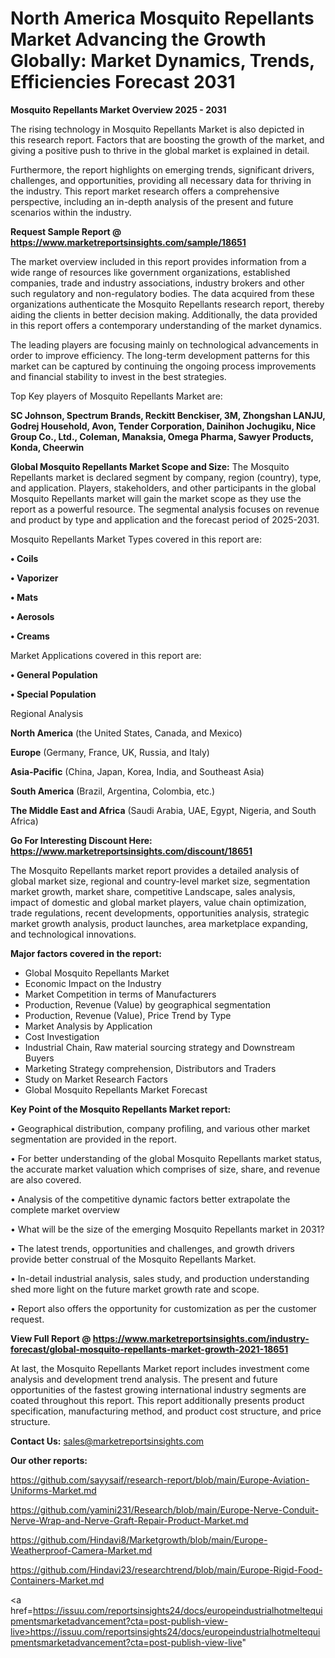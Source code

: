# North America Mosquito Repellants Market Advancing the Growth Globally: Market Dynamics, Trends, Efficiencies Forecast 2031

<Strong> Mosquito Repellants Market Overview 2025 - 2031</strong>

The rising technology in Mosquito Repellants Market is also depicted in this research report. Factors that are boosting the growth of the market, and giving a positive push to thrive in the global market is explained in detail.

Furthermore, the report highlights on emerging trends, significant drivers, challenges, and opportunities, providing all necessary data for thriving in the industry. This report market research offers a comprehensive perspective, including an in-depth analysis of the present and future scenarios within the industry.

<strong>Request Sample Report @ <a href=https://www.marketreportsinsights.com/sample/18651>https://www.marketreportsinsights.com/sample/18651</a></strong>

The market overview included in this report provides information from a wide range of resources like government organizations, established companies, trade and industry associations, industry brokers and other such regulatory and non-regulatory bodies. The data acquired from these organizations authenticate the Mosquito Repellants research report, thereby aiding the clients in better decision making. Additionally, the data provided in this report offers a contemporary understanding of the market dynamics.

The leading players are focusing mainly on technological advancements in order to improve efficiency. The long-term development patterns for this market can be captured by continuing the ongoing process improvements and financial stability to invest in the best strategies.

Top Key players of Mosquito Repellants Market are:

<strong>SC Johnson, Spectrum Brands, Reckitt Benckiser, 3M, Zhongshan LANJU, Godrej Household, Avon, Tender Corporation, Dainihon Jochugiku, Nice Group Co., Ltd., Coleman, Manaksia, Omega Pharma, Sawyer Products, Konda, Cheerwin</strong>

<strong><b>Global Mosquito Repellants Market Scope and Size:</b></strong>
The Mosquito Repellants market is declared segment by company, region (country), type, and application. Players, stakeholders, and other participants in the global Mosquito Repellants market will gain the market scope as they use the report as a powerful resource. The segmental analysis focuses on revenue and product by type and application and the forecast period of 2025-2031.

Mosquito Repellants Market Types covered in this report are:

<strong>• Coils

• Vaporizer

• Mats

• Aerosols

• Creams</strong>

Market Applications covered in this report are:

<strong>• General Population

• Special Population</strong> 

Regional Analysis

<strong>North America</strong> (the United States, Canada, and Mexico)

<strong>Europe</strong> (Germany, France, UK, Russia, and Italy)

<strong>Asia-Pacific</strong> (China, Japan, Korea, India, and Southeast Asia)

<strong>South America</strong> (Brazil, Argentina, Colombia, etc.)

<strong>The Middle East and Africa</strong> (Saudi Arabia, UAE, Egypt, Nigeria, and South Africa)

<strong>Go For Interesting Discount Here: <a href=https://www.marketreportsinsights.com/discount/18651>https://www.marketreportsinsights.com/discount/18651</a></strong>

The Mosquito Repellants market report provides a detailed analysis of global market size, regional and country-level market size, segmentation market growth, market share, competitive Landscape, sales analysis, impact of domestic and global market players, value chain optimization, trade regulations, recent developments, opportunities analysis, strategic market growth analysis, product launches, area marketplace expanding, and technological innovations.

<strong><b>Major factors covered in the report:</b></strong>
<ul>
  <li>Global Mosquito Repellants Market </li>
  <li>Economic Impact on the Industry</li>
  <li>Market Competition in terms of Manufacturers</li>
  <li>Production, Revenue (Value) by geographical segmentation</li>
  <li>Production, Revenue (Value), Price Trend by Type</li>
  <li>Market Analysis by Application</li>
  <li>Cost Investigation</li>
  <li>Industrial Chain, Raw material sourcing strategy and Downstream Buyers</li>
  <li>Marketing Strategy comprehension, Distributors and Traders</li>
  <li>Study on Market Research Factors</li>
  <li>Global Mosquito Repellants Market Forecast</li>
</ul>

<strong><b>Key Point of the Mosquito Repellants Market report:</b></strong>

• Geographical distribution, company profiling, and various other market segmentation are provided in the report.

• For better understanding of the global Mosquito Repellants market status, the accurate market valuation which comprises of size, share, and revenue are also covered.

• Analysis of the competitive dynamic factors better extrapolate the complete market overview

• What will be the size of the emerging Mosquito Repellants market in 2031?

• The latest trends, opportunities and challenges, and growth drivers provide better construal of the Mosquito Repellants Market.

• In-detail industrial analysis, sales study, and production understanding shed more light on the future market growth rate and scope.

• Report also offers the opportunity for customization as per the customer request.

<strong><b>View Full Report @ <a href=https://www.marketreportsinsights.com/industry-forecast/global-mosquito-repellants-market-growth-2021-18651>https://www.marketreportsinsights.com/industry-forecast/global-mosquito-repellants-market-growth-2021-18651</a></b></strong>


At last, the Mosquito Repellants Market report includes investment come analysis and development trend analysis. The present and future opportunities of the fastest growing international industry segments are coated throughout this report. This report additionally presents product specification, manufacturing method, and product cost structure, and price structure.

<strong>Contact Us:</strong>
sales@marketreportsinsights.com

<strong>Our other reports:</strong>

<a href=https://github.com/sayysaif/research-report/blob/main/Europe-Aviation-Uniforms-Market.md>https://github.com/sayysaif/research-report/blob/main/Europe-Aviation-Uniforms-Market.md</a>

<a href=https://github.com/yamini231/Research/blob/main/Europe-Nerve-Conduit-Nerve-Wrap-and-Nerve-Graft-Repair-Product-Market.md>https://github.com/yamini231/Research/blob/main/Europe-Nerve-Conduit-Nerve-Wrap-and-Nerve-Graft-Repair-Product-Market.md</a>

<a href=https://github.com/Hindavi8/Marketgrowth/blob/main/Europe-Weatherproof-Camera-Market.md>https://github.com/Hindavi8/Marketgrowth/blob/main/Europe-Weatherproof-Camera-Market.md</a>

<a href=https://github.com/Hindavi23/researchtrend/blob/main/Europe-Rigid-Food-Containers-Market.md>https://github.com/Hindavi23/researchtrend/blob/main/Europe-Rigid-Food-Containers-Market.md</a>

<a href=https://issuu.com/reportsinsights24/docs/europeindustrialhotmeltequipmentsmarketadvancement?cta=post-publish-view-live>https://issuu.com/reportsinsights24/docs/europeindustrialhotmeltequipmentsmarketadvancement?cta=post-publish-view-live</a>"
